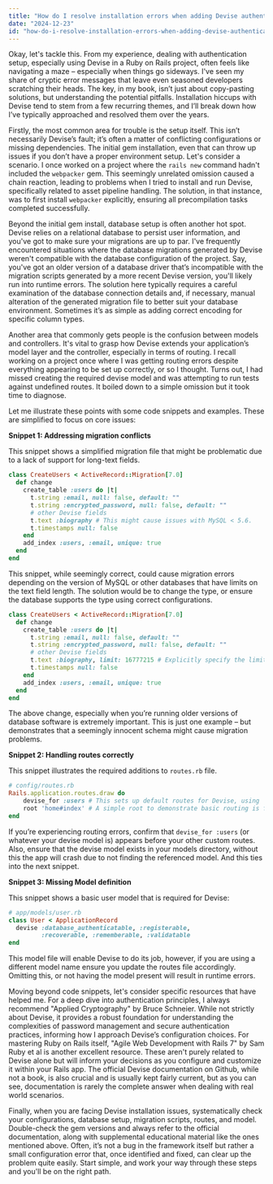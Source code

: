 ```yaml
---
title: "How do I resolve installation errors when adding Devise authentication to a Ruby project?"
date: "2024-12-23"
id: "how-do-i-resolve-installation-errors-when-adding-devise-authentication-to-a-ruby-project"
---
```


Okay, let's tackle this. From my experience, dealing with authentication setup, especially using Devise in a Ruby on Rails project, often feels like navigating a maze – especially when things go sideways. I've seen my share of cryptic error messages that leave even seasoned developers scratching their heads. The key, in my book, isn’t just about copy-pasting solutions, but understanding the potential pitfalls. Installation hiccups with Devise tend to stem from a few recurring themes, and I’ll break down how I’ve typically approached and resolved them over the years.

Firstly, the most common area for trouble is the setup itself. This isn’t necessarily Devise’s fault; it’s often a matter of conflicting configurations or missing dependencies. The initial gem installation, even that can throw up issues if you don’t have a proper environment setup. Let's consider a scenario. I once worked on a project where the `rails new` command hadn't included the `webpacker` gem. This seemingly unrelated omission caused a chain reaction, leading to problems when I tried to install and run Devise, specifically related to asset pipeline handling. The solution, in that instance, was to first install `webpacker` explicitly, ensuring all precompilation tasks completed successfully.

Beyond the initial gem install, database setup is often another hot spot. Devise relies on a relational database to persist user information, and you've got to make sure your migrations are up to par. I've frequently encountered situations where the database migrations generated by Devise weren't compatible with the database configuration of the project. Say, you've got an older version of a database driver that’s incompatible with the migration scripts generated by a more recent Devise version, you'll likely run into runtime errors. The solution here typically requires a careful examination of the database connection details and, if necessary, manual alteration of the generated migration file to better suit your database environment. Sometimes it’s as simple as adding correct encoding for specific column types.

Another area that commonly gets people is the confusion between models and controllers. It's vital to grasp how Devise extends your application’s model layer and the controller, especially in terms of routing. I recall working on a project once where I was getting routing errors despite everything appearing to be set up correctly, or so I thought. Turns out, I had missed creating the required devise model and was attempting to run tests against undefined routes. It boiled down to a simple omission but it took time to diagnose.

Let me illustrate these points with some code snippets and examples. These are simplified to focus on core issues:

**Snippet 1: Addressing migration conflicts**

This snippet shows a simplified migration file that might be problematic due to a lack of support for long-text fields.

```ruby
class CreateUsers < ActiveRecord::Migration[7.0]
  def change
    create_table :users do |t|
      t.string :email, null: false, default: ""
      t.string :encrypted_password, null: false, default: ""
      # other Devise fields
      t.text :biography # This might cause issues with MySQL < 5.6.
      t.timestamps null: false
    end
    add_index :users, :email, unique: true
  end
end
```

This snippet, while seemingly correct, could cause migration errors depending on the version of MySQL or other databases that have limits on the text field length. The solution would be to change the type, or ensure the database supports the type using correct configurations.

```ruby
class CreateUsers < ActiveRecord::Migration[7.0]
  def change
    create_table :users do |t|
      t.string :email, null: false, default: ""
      t.string :encrypted_password, null: false, default: ""
      # other Devise fields
      t.text :biography, limit: 16777215 # Explicitly specify the limit for MySQL
      t.timestamps null: false
    end
    add_index :users, :email, unique: true
  end
end
```

The above change, especially when you’re running older versions of database software is extremely important. This is just one example – but demonstrates that a seemingly innocent schema might cause migration problems.

**Snippet 2: Handling routes correctly**

This snippet illustrates the required additions to `routes.rb` file.

```ruby
# config/routes.rb
Rails.application.routes.draw do
    devise_for :users # This sets up default routes for Devise, using `user` as a model.
    root 'home#index' # A simple root to demonstrate basic routing is functioning.
end
```

If you’re experiencing routing errors, confirm that `devise_for :users` (or whatever your devise model is) appears before your other custom routes. Also, ensure that the devise model exists in your models directory, without this the app will crash due to not finding the referenced model.
And this ties into the next snippet.

**Snippet 3: Missing Model definition**

This snippet shows a basic user model that is required for Devise:

```ruby
# app/models/user.rb
class User < ApplicationRecord
  devise :database_authenticatable, :registerable,
         :recoverable, :rememberable, :validatable
end

```
This model file will enable Devise to do its job, however, if you are using a different model name ensure you update the routes file accordingly. Omitting this, or not having the model present will result in runtime errors.

Moving beyond code snippets, let's consider specific resources that have helped me. For a deep dive into authentication principles, I always recommend "Applied Cryptography" by Bruce Schneier. While not strictly about Devise, it provides a robust foundation for understanding the complexities of password management and secure authentication practices, informing how I approach Devise’s configuration choices. For mastering Ruby on Rails itself, "Agile Web Development with Rails 7" by Sam Ruby et al is another excellent resource. These aren't purely related to Devise alone but will inform your decisions as you configure and customize it within your Rails app. The official Devise documentation on Github, while not a book, is also crucial and is usually kept fairly current, but as you can see, documentation is rarely the complete answer when dealing with real world scenarios.

Finally, when you are facing Devise installation issues, systematically check your configurations, database setup, migration scripts, routes, and model. Double-check the gem versions and always refer to the official documentation, along with supplemental educational material like the ones mentioned above. Often, it’s not a bug in the framework itself but rather a small configuration error that, once identified and fixed, can clear up the problem quite easily. Start simple, and work your way through these steps and you'll be on the right path.
